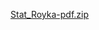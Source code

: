 [Stat_Royka-pdf.zip](https://github.com/Roy42022p/Akbar-Khuzurzhanov/files/10577853/Stat_Royka-pdf.zip)
